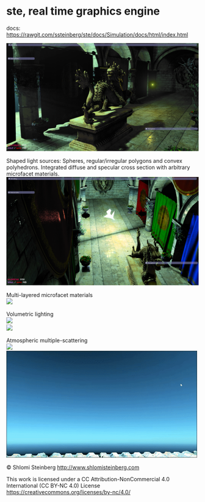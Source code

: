 # ste, real time graphics engine

docs: https://rawgit.com/ssteinberg/ste/docs/Simulation/docs/html/index.html

<p align="center">
  <a href="https://raw.githubusercontent.com/ssteinberg/ste/master/Simulation/Screenshots/hist/sponza.png"><img src="Simulation/Screenshots/hist/sponza.png"/></a><br/>
  <p>Shaped light sources: Spheres, regular/irregular polygons and convex polyhedrons. Integrated diffuse and specular cross section with arbitrary microfacet materials.<br/>
  <a href="https://raw.githubusercontent.com/ssteinberg/ste/master/Simulation/Screenshots/hist/polygonal_lights.png"><img src="Simulation/Screenshots/hist/polygonal_lights.png"/></a></p>
  <p>Multi-layered microfacet materials<br/>
  <a href="https://raw.githubusercontent.com/ssteinberg/ste/master/Simulation/Screenshots/hist/multi_layered_materials.png"><img src="Simulation/Screenshots/hist/multi_layered_materials.png"/></a></p>
  <p>Volumetric lighting<br/>
  <a href="https://raw.githubusercontent.com/ssteinberg/ste/master/Simulation/Screenshots/hist/cascaded_shadows.png"><img src="Simulation/Screenshots/hist/cascaded_shadows.png"/></a><br/>
  <a href="https://raw.githubusercontent.com/ssteinberg/ste/master/Simulation/Screenshots/hist/16May30.png"><img src="Simulation/Screenshots/hist/16May30.png"/></a></p>
  <p>Atmospheric multiple-scattering<br/>
  <a href="https://raw.githubusercontent.com/ssteinberg/ste/master/Simulation/Screenshots/hist/sunrise.gif"><img src="Simulation/Screenshots/hist/sunrise.gif"/></a>
  <a href="https://raw.githubusercontent.com/ssteinberg/ste/master/Simulation/Screenshots/hist/sunset.gif"><img src="Simulation/Screenshots/hist/sunset.gif"/></a></p>
</p>

© Shlomi Steinberg
http://www.shlomisteinberg.com

This work is licensed under a CC Attribution-NonCommercial 4.0 International (CC BY-NC 4.0) License
https://creativecommons.org/licenses/by-nc/4.0/
